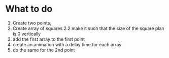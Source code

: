 # What to do

1. Create two points,
2. Create array of squares
   2.2 make it such that the size of the square plan is 0 vertically
3. add the first array to the first point
4. create an animation with a delay time for each array
5. do the same for the 2nd point
